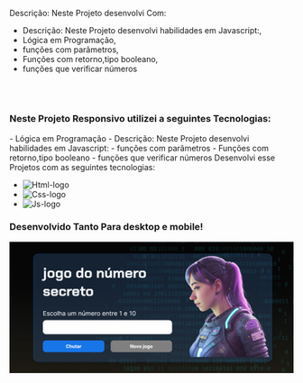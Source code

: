 <p>Descrição: Neste Projeto desenvolvi Com:
  
  - Descrição: Neste Projeto desenvolvi habilidades em Javascript:, 
  - Lógica em Programação,
  - funções com parâmetros,
  - Funções com retorno,tipo booleano,
  - funções que verificar números </p>
<br/>


<h1></h1>

<h3>Neste Projeto Responsivo utilizei a seguintes Tecnologias:</h3>
<p>
  - Lógica em Programação
  - Descrição: Neste Projeto desenvolvi habilidades em Javascript:
  - funções com parâmetros
  - Funções com retorno,tipo booleano
  - funções que verificar números 
  Desenvolvi esse Projetos com as seguintes tecnologias:</p>

- <img src="https://img.shields.io/badge/HTML5-E34F26?style=for-the-badge&logo=html5&logoColor=white" alt="Html-logo"/>
- <img src="https://img.shields.io/badge/CSS3-1572B6?style=for-the-badge&logo=css3&logoColor=white" alt="Css-logo"/>
- <img src="https://img.shields.io/badge/JavaScript-F7DF1E?style=for-the-badge&logo=javascript&logoColor=black" alt="Js-logo"/>
  <br>
<h3>Desenvolvido Tanto Para desktop e mobile!</h3>
  <img src= "https://github.com/leonardosantos10/Projeto-jogo-do-numero-secreto/blob/main/img/img%20desktop.png?raw=true"/>
